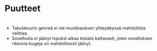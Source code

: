 # Puutteet <h1>

- Tabulatuurin genreä ei ole muokkauksen yhteydeyssä mahdollista vaihtaa.
- Sovellusta ei jäänyt lopuksi aikaa testata kattavasti, joten sovelluksen rikkovia bugeja on mahdollisesti jäänyt.
